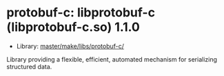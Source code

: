 # protobuf-c: libprotobuf-c (libprotobuf-c.so) 1.1.0
 - Library: [master/make/libs/protobuf-c/](https://github.com/Freetz-NG/freetz-ng/tree/master/make/libs/protobuf-c/)

Library providing a flexible, efficient, automated mechanism for serializing structured data.
